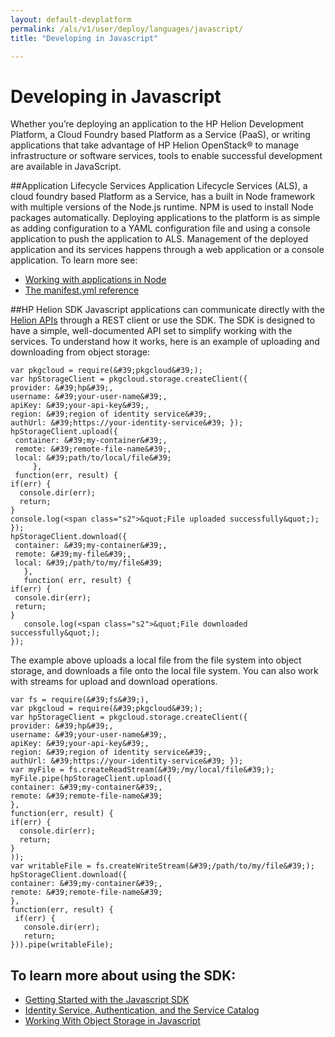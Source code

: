 ```yaml
---
layout: default-devplatform
permalink: /als/v1/user/deploy/languages/javascript/
title: "Developing in Javascript"

---
```

<!--PUBLISHED-->
Developing in Javascript[](#java "Permalink to this headline")
===========================================

Whether you&#8217;re deploying an application to the HP Helion Development Platform, a
Cloud Foundry based Platform as a Service (PaaS), or writing applications that take
advantage of HP Helion OpenStack&reg; to manage infrastructure or software services, tools
to enable successful development are available in JavaScript.

##Application Lifecycle Services
Application Lifecycle Services (ALS), a cloud foundry based Platform as a Service,
has a built in Node framework with multiple versions of the Node.js runtime.
NPM is used to install Node packages automatically.
Deploying applications to the platform is as simple as adding configuration to
a YAML configuration file and using a console application to push the application to ALS.
Management of the deployed application and its services happens through a web application or
a console application.
To learn more see:

- [Working with applications in Node](/als/v1/user/deploy/languages/node/)
- [The manifest.yml reference](/als/v1/user/deploy/manifestyml/)

##HP Helion SDK
Javascript applications can communicate directly with the [Helion APIs](ref="http://docs.hpcloud.com/api) through a REST client
or use the SDK. The SDK is designed to have a simple, well-documented API set to simplify working with the
services.
To understand how it works, here is an example of uploading and downloading from object storage:

    var pkgcloud = require(&#39;pkgcloud&#39;);
    var hpStorageClient = pkgcloud.storage.createClient({
    provider: &#39;hp&#39;,
    username: &#39;your-user-name&#39;,
    apiKey: &#39;your-api-key&#39;,
    region: &#39;region of identity service&#39;,
    authUrl: &#39;https://your-identity-service&#39; });
    hpStorageClient.upload({
     container: &#39;my-container&#39;,
     remote: &#39;remote-file-name&#39;,
     local: &#39;path/to/local/file&#39;
         },
     function(err, result) {
    if(err) {
      console.dir(err);
      return;
    }
    console.log(<span class="s2">&quot;File uploaded successfully&quot;);
    });
    hpStorageClient.download({
     container: &#39;my-container&#39;,
     remote: &#39;my-file&#39;,
     local: &#39;/path/to/my/file&#39;
       },
       function( err, result) {
    if(err) {
     console.dir(err);
     return;
    }
       console.log(<span class="s2">&quot;File downloaded successfully&quot;);
    });

The example above uploads a local file from the file system into object storage,
and downloads a file onto the local file system.
You can also work with streams for upload and download operations.

    var fs = require(&#39;fs&#39;),
    var pkgcloud = require(&#39;pkgcloud&#39;);
    var hpStorageClient = pkgcloud.storage.createClient({
    provider: &#39;hp&#39;,
    username: &#39;your-user-name&#39;,
    apiKey: &#39;your-api-key&#39;,
    region: &#39;region of identity service&#39;,
    authUrl: &#39;https://your-identity-service&#39; });
    var myFile = fs.createReadStream(&#39;/my/local/file&#39;);
    myFile.pipe(hpStorageClient.upload({
    container: &#39;my-container&#39;,
    remote: &#39;remote-file-name&#39;
    },
    function(err, result) {
    if(err) {
      console.dir(err);
      return;
    }
    ));
    var writableFile = fs.createWriteStream(&#39;/path/to/my/file&#39;);
    hpStorageClient.download({
    container: &#39;my-container&#39;,
    remote: &#39;remote-file-name&#39;
    },
    function(err, result) {
     if(err) {
       console.dir(err);
       return;
    })).pipe(writableFile);

To learn more about using the SDK:
- 
- [Getting Started with the Javascript SDK](/als/v1/user/deploy/languages/javascript/getstarted/)
- [Identity Service, Authentication, and the Service Catalog ](/als/v1/user/deploy/languages/javascript/authentication/)
- [Working With Object Storage in Javascript ](/als/v1/user/deploy/languages/javascript/objectstore/)
